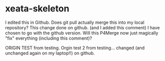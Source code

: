 # xeata-skeleton
I edited this in Github.  Does git pull actually merge this into my local repository?
This change done on github. (and I added this comment)
I have chosen to go with the github version.  Will this P4Merge now just magically "fix" everything (including this comment)?

ORIGIN TEST from testing.
Orgin test 2 from testing... changed (and unchanged again on my laptop!!) on github.
